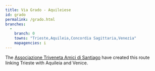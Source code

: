 ```yaml
---
title: Via Grado - Aquileiese
id: grado
permalink: /grado.html
branches:
  -
    branch: 0
    towns: "Trieste,Aquileia,Concordia Sagittaria,Venezia"
    mapagencies: i
---
```


The [Associazione Triveneta Amici di Santiago][0] have created this route linking Trieste with Aquileia and Venice.

[0]: http://www.amicidisantiago.it/aquileiese/aquileiese.htm